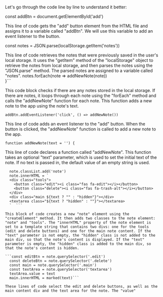 Let's go through the code line by line to understand it better:

const addBtn = document.getElementById('add')

This line of code gets the "add" button element from the HTML file and assigns it to a variable called "addBtn". We will use this variable to add an event listener to the button.

const notes = JSON.parse(localStorage.getItem('notes'))

This line of code retrieves the notes that were previously saved in the user's local storage. It uses the "getItem" method of the "localStorage" object to retrieve the notes from local storage, and then parses the notes using the "JSON.parse" method. The parsed notes are assigned to a variable called "notes".
  notes.forEach(note => addNewNote(note))  
}```

This code block checks if there are any notes stored in the local storage. If there are notes, it loops through each note using the "forEach" method and calls the "addNewNote" function for each note. This function adds a new note to the app using the note's text.

```addBtn.addEventListener('click', () => addNewNote())```

This line of code adds an event listener to the "add" button. When the button is clicked, the "addNewNote" function is called to add a new note to the app.

```function addNewNote(text = '') {```

This line of code declares a function called "addNewNote". This function takes an optional "text" parameter, which is used to set the initial text of the note. If no text is passed in, the default value of an empty string is used.

```const note = document.createElement('div')  
  note.classList.add('note')  
  note.innerHTML = `  
  <div class="tools">  
    <button class="edit"><i class="fas fa-edit"></i></button>  
    <button class="delete"><i class="fas fa-trash-alt"></i></button>  
  </div>  
  <div class="main ${text ? "" : "hidden"}"></div>  
  <textarea class="${text ? "hidden" : ""}"></textarea>  
  `  ```

This block of code creates a new "note" element using the "createElement" method. It then adds two classes to the note element: "note" and "tools". The "innerHTML" property of the note element is set to a template string that contains two divs: one for the tools (edit and delete buttons) and one for the main note content. If the "text" parameter is not empty, the "hidden" class is not added to the main div, so that the note's content is displayed. If the "text" parameter is empty, the "hidden" class is added to the main div, so that the note's content is hidden.

```const editBtn = note.querySelector('.edit')  
  const deleteBtn = note.querySelector('.delete')  
  const main = note.querySelector('.main')  
  const textArea = note.querySelector('textarea')  
  textArea.value = text  
  main.innerHTML = marked(text)```

These lines of code select the edit and delete buttons, as well as the main content div and the text area for the note. The "value"
